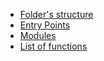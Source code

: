 <!--docsify user documentation-->
* [Folder's structure](/)
* [Entry Points](/code_docs/entry-points.md)
* [Modules](/code_docs/modules.md)
* [List of functions](/code_docs/functions.md)